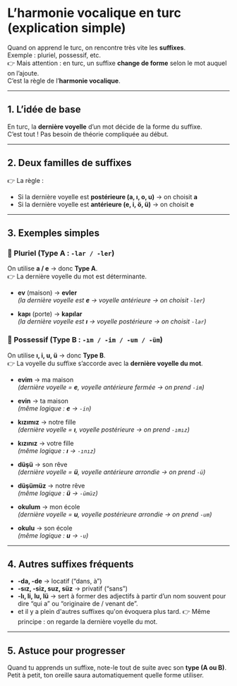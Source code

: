 # L’harmonie vocalique en turc (explication simple)

Quand on apprend le turc, on rencontre très vite les **suffixes**.  
Exemple : pluriel, possessif, etc.  
👉 Mais attention : en turc, un suffixe **change de forme** selon le mot auquel on l’ajoute.  
C’est la règle de l’**harmonie vocalique**.

---

## 1. L’idée de base
En turc, la **dernière voyelle** d’un mot décide de la forme du suffixe.  
C’est tout ! Pas besoin de théorie compliquée au début.

---

## 2. Deux familles de suffixes
👉 La règle :  
- Si la dernière voyelle est **postérieure (a, ı, o, u)** → on choisit **a**  
- Si la dernière voyelle est **antérieure (e, i, ö, ü)** → on choisit **e**  
---

## 3. Exemples simples

### 🔹 Pluriel (Type A : `-lar / -ler`)

On utilise **a / e** → donc **Type A**.  
👉 La dernière voyelle du mot est déterminante.

- **ev** (maison) → **evler**  
  _(la dernière voyelle est **e** → voyelle antérieure → on choisit `-ler`)_  

- **kapı** (porte) → **kapılar**  
  _(la dernière voyelle est **ı** → voyelle postérieure → on choisit `-lar`)_  

### 🔸 Possessif (Type B : `-ım / -im / -um / -üm`)

On utilise **ı, i, u, ü** → donc **Type B**.  
👉 La voyelle du suffixe s’accorde avec la **dernière voyelle du mot**.

- **evim** → ma maison  
  _(dernière voyelle = **e**, voyelle antérieure fermée → on prend `-im`)_  

- **evin** → ta maison  
  _(même logique : **e** → `-in`)_  

- **kızımız** → notre fille  
  _(dernière voyelle = **ı**, voyelle postérieure → on prend `-ımız`)_  

- **kızınız** → votre fille  
  _(même logique : **ı** → `-ınız`)_  

- **düşü** → son rêve  
  _(dernière voyelle = **ü**, voyelle antérieure arrondie → on prend `-ü`)_  

- **düşümüz** → notre rêve  
  _(même logique : **ü** → `-ümüz`)_  

- **okulum** → mon école  
  _(dernière voyelle = **u**, voyelle postérieure arrondie → on prend `-um`)_  

- **okulu** → son école  
  _(même logique : **u** → `-u`)_  

---

## 4. Autres suffixes fréquents
- **-da, -de** → locatif (“dans, à”)  
- **-sız, -siz, suz, süz** → privatif (“sans”)
- **-lı, li, lu, lü** → sert à former des adjectifs à partir d’un nom souvent pour dire “qui a” ou “originaire de / venant de”. 
- et il y a plein d'autres suffixes qu'on évoquera plus tard.
👉 Même principe : on regarde la dernière voyelle du mot.  

---

## 5. Astuce pour progresser
Quand tu apprends un suffixe, note-le tout de suite avec son **type (A ou B)**.  
Petit à petit, ton oreille saura automatiquement quelle forme utiliser.  

